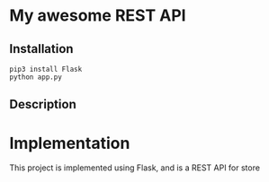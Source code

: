 # My awesome REST API

## Installation

```
pip3 install Flask
python app.py
```

## Description



# Implementation

This project is implemented using Flask, and is a REST API for store